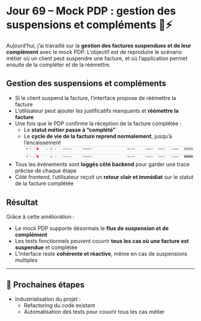 # Jour 69 – Mock PDP : gestion des suspensions et compléments 📝⚡

Aujourd’hui, j’ai travaillé sur la **gestion des factures suspendues et de leur complément** avec le mock PDP. L’objectif est de reproduire le scénario métier où un client peut suspendre une facture, et où l’application permet ensuite de la compléter et de la réémettre.

## Gestion des suspensions et compléments

- Si le client suspend la facture, l’interface propose de réémettre la facture   
- L’utilisateur peut ajouter les justificatifs manquants et **réémettre la facture**  
- Une fois que le PDP confirme la réception de la facture complétée :  
  - Le **statut métier passe à “complété”**  
  - Le **cycle de vie de la facture reprend normalement**, jusqu’à l’encaissement  
![Facture suspendue, facture à compléter en ajoutant le justificatif additionnel demandé par le client](../images/jour69/suspendedInvoice.png)
![Facture complétée](../images/jour69/CompletedInvoice.png)
- Tous les événements sont **loggés côté backend** pour garder une trace précise de chaque étape  
- Côté frontend, l’utilisateur reçoit un **retour clair et immédiat** sur le statut de la facture complétée

## Résultat

Grâce à cette amélioration :  

- Le mock PDP supporte désormais le **flux de suspension et de complément**  
- Les tests fonctionnels peuvent couvrir **tous les cas où une facture est suspendue** et complétée  
- L’interface reste **cohérente et réactive**, même en cas de suspensions multiples

---

## 📌 Prochaines étapes

- Industrialisation du projet :  
  - Refactoring du code existant  
  - Automatisation des tests pour couvrir tous les cas métier

